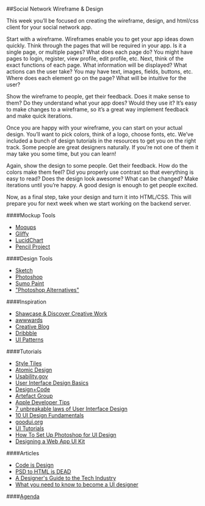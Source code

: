 ##Social Network Wireframe & Design

This week you’ll be focused on creating the wireframe, design, and html/css client for your social network app.

Start with a wireframe. Wireframes enable you to get your app ideas down quickly. Think through the pages that will be required in your app. Is it a single page, or multiple pages? What does each page do? You might have pages to login, register, view profile, edit profile, etc. Next, think of the exact functions of each page. What information will be displayed? What actions can the user take? You may have text, images, fields, buttons, etc. Where does each element go on the page? What will be intuitive for the user?

Show the wireframe to people, get their feedback. Does it make sense to them? Do they understand what your app does? Would they use it? It’s easy to make changes to a wireframe, so it’s a great way implement feedback and make quick iterations.

Once you are happy with your wireframe, you can start on your actual design. You’ll want to pick colors, think of a logo, choose fonts, etc. We’ve included a bunch of design tutorials in the resources to get you on the right track. Some people are great designers naturally. If you’re not one of them it may take you some time, but you can learn!

Again, show the design to some people. Get their feedback. How do the colors make them feel? Did you properly use contrast so that everything is easy to read? Does the design look awesome? What can be changed? Make iterations until you’re happy. A good design is enough to get people excited.

Now, as a final step, take your design and turn it into HTML/CSS. This will prepare you for next week when we start working on the backend server.




####Mockup Tools
- [Moqups](https://moqups.com/#!/)
- [Gliffy](https://www.gliffy.com/)
- [LucidChart](https://www.lucidchart.com/)
- [Pencil Project](http://pencil.evolus.vn/)

####Design Tools
- [Sketch](http://bohemiancoding.com/sketch/)
- [Photoshop](http://www.photoshop.com/)
- [Sumo Paint](https://chrome.google.com/webstore/detail/sumo-paint/dpgjihldbpodlmnjolekemlfbcajnmod?hl=en)
- ["Photoshop Alternatives"](http://www.creativebloq.com/photoshop/alternatives-1131641)

####Inspiration
- [Shawcase & Discover Creative Work](https://www.behance.net/search?field=132&content=projects&sort=appreciations&time=week)
- [awwwards](http://www.awwwards.com/)
- [Creative Blog](http://www.creativebloq.com/web-design/examples-ui-design-7133429)
- [Dribbble](https://dribbble.com/tags/ui)
- [UI Patterns](http://ui-patterns.com/)

####Tutorials
- [Style Tiles](http://styletil.es/)
- [Atomic Design](http://bradfrost.com/blog/post/atomic-web-design/)
- [Usability.gov](http://www.usability.gov/what-and-why/user-experience.html)
- [User Interface Design Basics](http://www.usability.gov/what-and-why/user-interface-design.html)
- [Design+Code](https://designcode.io/xcode)
- [Artefact Group](http://www.artefactgroup.com/wp-content/uploads/2014/02/Behavior-Change-Strategy-Cards-with-Dividers-Feb-2014.pdf)
- [Apple Developer Tips](https://developer.apple.com/design/tips/)
- [7 unbreakable laws of User Interface Design](http://99designs.com/designer-blog/2014/01/15/7-unbreakable-laws-of-user-interface-design/)
- [10 UI Design Fundamentals](http://blog.teamtreehouse.com/10-user-interface-design-fundamentals)
- [goodui.org](https://goodui.org/)
- [UI Tutorials](http://www.hongkiat.com/blog/photoshop-ui-tutorials/)
- [How To Set Up Photoshop for UI Design](http://davidmckinney.com/blog/2013/12/31/designing-iphone-apps-how-to-setup-photoshop)
- [Designing a Web App UI Kit](http://webdesign.tutsplus.com/tutorials/designing-a-web-app-ui-kit-in-adobe-photoshop--cms-21963)

####Articles
- [Code is Design](https://medium.com/@lhid/code-is-design-790d085cbd1)
- [PSD to HTML is DEAD](http://blog.teamtreehouse.com/psd-to-html-is-dead)
- [A Designer's Guide to the Tech Industry](http://www.fastcodesign.com/3032719/ui-ux-who-does-what-a-designers-guide-to-the-tech-industry)
- [What you need to know to become a UI designer](http://www.forbes.com/sites/quora/2013/12/23/what-do-i-need-to-know-to-become-a-ui-designer/)



####[Agenda](../../agenda/november/week-three.md)
